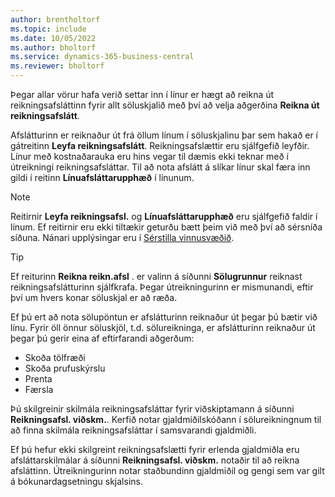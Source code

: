 ```yaml
---
author: brentholtorf
ms.topic: include
ms.date: 10/05/2022
ms.author: bholtorf
ms.service: dynamics-365-business-central
ms.reviewer: bholtorf
---
```

Þegar allar vörur hafa verið settar inn í línur er hægt að reikna út reikningsafsláttinn fyrir allt söluskjalið með því að velja aðgerðina **Reikna út reikningsafslátt**.

Afslátturinn er reiknaður út frá öllum línum í söluskjalinu þar sem hakað er í gátreitinn **Leyfa reikningsafslátt**. Reikningsafslættir eru sjálfgefið leyfðir. Línur með kostnaðarauka eru hins vegar til dæmis ekki teknar með í útreikningi reikningsafsláttar. Til að nota afslátt á slíkar línur skal færa inn gildi í reitinn **Línuafsláttarupphæð** í línunum.  

> [!NOTE]
> Reitirnir **Leyfa reikningsafsl.** og **Línuafsláttarupphæð** eru sjálfgefið faldir í línum. Ef reitirnir eru ekki tiltækir geturðu bætt þeim við með því að sérsníða síðuna. Nánari upplýsingar eru í [Sérstilla vinnusvæðið](../ui-personalization-user.md#start-personalizing-by-using-the-personalization-mode).

> [!TIP]
> Ef reiturinn **Reikna reikn.afsl** . er valinn á síðunni **Sölugrunnur** reiknast reikningsafslátturinn sjálfkrafa. Þegar útreikningurinn er mismunandi, eftir því um hvers konar söluskjal er að ræða.
>
> Ef þú ert að nota sölupöntun er afslátturinn reiknaður út þegar þú bætir við línu. Fyrir öll önnur söluskjöl, t.d. sölureikninga, er afslátturinn reiknaður út þegar þú gerir eina af eftirfarandi aðgerðum:
>
> * Skoða tölfræði
> * Skoða prufuskýrslu
> * Prenta
> * Færsla

Þú skilgreinir skilmála reikningsafsláttar fyrir viðskiptamann á síðunni **Reikningsafsl. viðskm.**. Kerfið notar gjaldmiðilskóðann í sölureikningnum til að finna skilmála reikningsafsláttar í samsvarandi gjaldmiðli.

Ef þú hefur ekki skilgreint reikningsafslætti fyrir erlenda gjaldmiðla eru afsláttarskilmálar á síðunni **Reikningsafsl. viðskm.** notaðir til að reikna afsláttinn. Útreikningurinn notar staðbundinn gjaldmiðil og gengi sem var gilt á bókunardagsetningu skjalsins.
